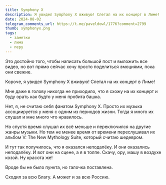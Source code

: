 ```yaml
---
title: Symphony X
description: Я увидел Symphony X вживую! Слетал на их концерт в Лиме!
date: 2024-08-02
telegram_comments_url: https://t.me/paveldowl/1776?comment=2799
thumb: symphonyx.png
tags:
  - заметки
  - лима
  - перу
---
```


Это достойно того, чтобы написать большой пост и выложить все видео, но вот прямо сейчас хочу просто поделиться эмоциями, пока они свежие.

Короче, я увидел Symphony X вживую! Слетал на их концерт в Лиме!

Мне даже в голову никогда не приходило, что я схожу на их концерт и буду орать как будто у меня пробита башка.

Нет, я, не считаю себя фанатом Symphony X. Просто их музыка ассоциируется у меня с одним из периодов жизни. Тогда я много их слушал и мне много что нравилось.

Но спустя время слушал их всё меньше и переключился на другие жанры музыки. Но тем не менее время от времени переслушивал их альбом V: The New Mythology Suite, который считаю шедевром.

И тут так получилось, что я оказался неподалёку. И они оказались неподалёку. И вот они на сцене, а я в толпе. Скачу, ору, машу в воздухе козой. Ну красота же!

Вроде бы не было пункта, но галочка поставлена.

Сходил за всю Благу. А может и за всю Россию.